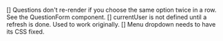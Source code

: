 [] Questions don't re-render if you choose the same option twice in a row. See the QuestionForm component.
[] currentUser is not defined until a refresh is done. Used to work originally.
[] Menu dropdown needs to have its CSS fixed.
